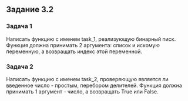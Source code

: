 ## Задание 3.2
### Задача 1

Написать функцию с именем task_1, реализующую бинарный писк. Функция должна
принимать 2 аргумента: список и искомую переменную, а возвращать индекс этой 
переменной.


### Задача 2

Написать функцию с именем task_2, проверяющую является ли введенное число - простым, 
перебором делителей. Функция должна принимать 1 аргумент - число, а возвращать
True или False.